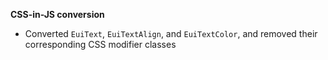 **CSS-in-JS conversion**

- Converted `EuiText`, `EuiTextAlign`, and `EuiTextColor`, and removed their corresponding CSS modifier classes
